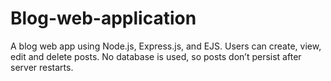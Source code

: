 # Blog-web-application
A blog web app using Node.js, Express.js, and EJS. Users can create, view, edit and delete posts. No database is used, so posts don’t persist after server restarts.

